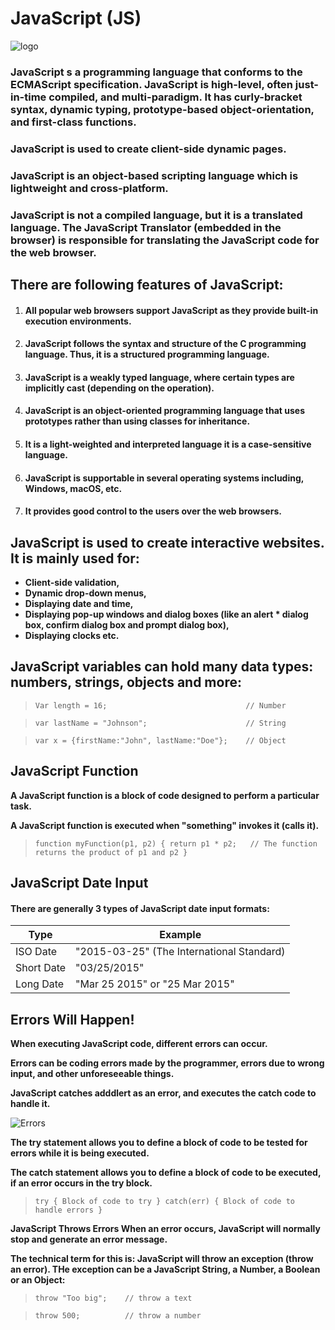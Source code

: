 # JavaScript (JS)
![logo](https://itgalkowski.pl/wp-content/uploads/2020/06/js.png)

### JavaScript s a programming language that conforms to the ECMAScript specification. JavaScript is high-level, often just-in-time compiled, and multi-paradigm. It has curly-bracket syntax, dynamic typing, prototype-based object-orientation, and first-class functions.

### JavaScript is used to create client-side dynamic pages.

### JavaScript is an object-based scripting language which is lightweight and cross-platform.

### JavaScript is not a compiled language, but it is a translated language. The JavaScript Translator (embedded in the browser) is responsible for translating the JavaScript code for the web browser.

## There are following features of JavaScript:
1. #### All popular web browsers support JavaScript as they provide built-in execution environments.
2. #### JavaScript follows the syntax and structure of the C programming language. Thus, it is a structured programming language.
3. #### JavaScript is a weakly typed language, where certain types are implicitly cast (depending on the operation).
4. #### JavaScript is an object-oriented programming language that uses prototypes rather than using classes for inheritance.
5. #### It is a light-weighted and interpreted language it is a case-sensitive language.
6. #### JavaScript is supportable in several operating systems including, Windows, macOS, etc.
7. #### It provides good control to the users over the web browsers.

## JavaScript is used to create interactive websites. It is mainly used for:
* **Client-side validation,**
* **Dynamic drop-down menus,**
* **Displaying date and time,**
* **Displaying pop-up windows and dialog boxes (like an alert * dialog box, confirm dialog box and prompt dialog box),**
*  **Displaying clocks etc.**

## JavaScript variables can hold many data types: numbers, strings, objects and more: 
                                                            
>`Var length = 16;                               // Number`

>`var lastName = "Johnson";                      // String`

>`var x = {firstName:"John", lastName:"Doe"};    // Object`


## JavaScript Function
**A JavaScript function is a block of code designed to perform a particular task.**

**A JavaScript function is executed when "something" invokes it (calls it).**

>`function myFunction(p1, p2) {
  return p1 * p2;   // The function returns the product of p1 and p2
}`

## JavaScript Date Input


#### There are generally 3 types of JavaScript date input formats:


Type |	Example
------|--------
ISO Date|	"2015-03-25" (The International Standard)
Short Date|	"03/25/2015"
Long Date	|"Mar 25 2015" or "25 Mar 2015"

## Errors Will Happen!
**When executing JavaScript code, different errors can occur.**

**Errors can be coding errors made by the programmer, errors due to wrong input, and other unforeseeable things.**


**JavaScript catches adddlert as an error, and executes the catch code to handle it.**


![Errors](https://www.tutsmake.com/wp-content/uploads/2020/05/Types-of-Errors-In-JavaScript.jpeg)

**The try statement allows you to define a block of code to be tested for errors while it is being executed.**

**The catch statement allows you to define a block of code to be executed, if an error occurs in the try block.**

>`try {
  Block of code to try
}
catch(err) {
  Block of code to handle errors
}`

**JavaScript Throws Errors When an error occurs, JavaScript will normally stop and generate an error message.**

**The technical term for this is: JavaScript will throw an exception (throw an error). THe exception can be a JavaScript String, a Number, a Boolean or an Object:**


> `throw "Too big";    // throw a text`

> `throw 500;          // throw a number` 



